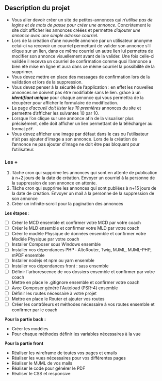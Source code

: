 
## Description du projet ##

- Vous aller devoir créer un site de petites-annonces qui _n’utilise pas de logins et de mots de passe pour créer une annonce_. Concrètement le site doit afficher les annonces créées et permettre
  *d’ajouter une annonce avec une simple adresse courriel*.
- Lors de la création d’une nouvelle annonce par un utilisateur anonyme celui-ci va recevoir un
  courriel permettant de valider son annonce s’il clique sur un lien, dans ce même courriel un autre
  lien lui permettra de modifier son annonce visuellement avant de la valider. Une fois celle-ci
  validée il recevra un courriel de confirmation comme quoi l’annonce a bien été mise en ligne et
  aura dans ce même courriel la possibilité de la supprimer. 
- Vous devez mettre en place des messages de confirmation lors de la validation et lors de la suppression.
- Vous devez penser à la sécurité de l’application : en effet les nouvelles annonces ne doivent pas
  être modifiable sans le lien. grâce à un **_identifiant unique_** pour chaque annonce qui vous
  permettra de la récupérer pour afficher le formulaire de modification.
- La page _d’accueil doit lister les 10 premières_ annonces du site et permettre d’afficher les suivantes
  10 par 10.
- Lorsque l’on clique sur une annonce afin de la visualiser plus précisément, celle doit afficher un lien  permettant de la télécharger au format `pdf`.
- Vous devez afficher une image par défaut dans le cas ou l’utilisateur n’ait pas ajouter d’image a
son annonce. Lors de la création de l’annonce ne pas ajouter d’image ne doit être pas bloquant
pour l’utilisateur.

### Les + ###
1. Tâche cron qui supprime les annonces qui sont en attente de publication à n+2 jours de la
date de création. Envoyer un courriel à la personne de la suppression de son annonce en
attente.
2. Tâche cron qui supprime les annonces qui sont publiées à n+15 jours de la date de
création. Envoyer un mail à la personne de la suppression de son annonce
3. Créer un infinite-scroll pour la pagination des annonces

**Les étapes :**
  - [ ] Créer le MCD ensemble et confirmer votre MCD par votre coach
  - [ ]  Créer le MLD ensemble et confirmer votre MLD par votre coach
  - [ ] Créer le modèle Physique de données ensemble et confirmer votre Modèle Physique par votre coach
  - [ ] Installer Composer sous Windows ensemble
  - [ ] Installer vos dépendances PHP : AltoRouter, Twig, MJML, MJML-PHP, mPDF ensemble
  - [ ] Installer nodejs et npm ou yarn ensemble
  - [ ] Installer vos dépendances front : sass ensemble
  - [ ] Définir l'arborescence de vos dossiers ensemble et confirmer par votre coach
  - [ ] Mettre en place le .gitignore ensemble et confirmer votre coach
  - [ ] Avec Composer généré l'Autoload (PSR-4) ensemble
  - [ ] Définir les routes nécessaire à votre projet
  - [ ] Mettre en place le Router et ajouter vos routes
  - [ ] Créer les contrôleurs et méthodes nécessaire à vos routes ensemble et confirmer par le coach

 **Pour la partie back :**
- Créer les modèles
- Pour chaque méthodes définir les variables nécessaires à la vue

 **Pour la partie front**
- Réaliser les wireframe de toutes vos pages et emails
- Réaliser les vues nécessaires pour vos différentes pages
- Réaliser le MJML de vos mails
- Réaliser le code pour générer le PDF
- Réaliser le CSS et responsive
